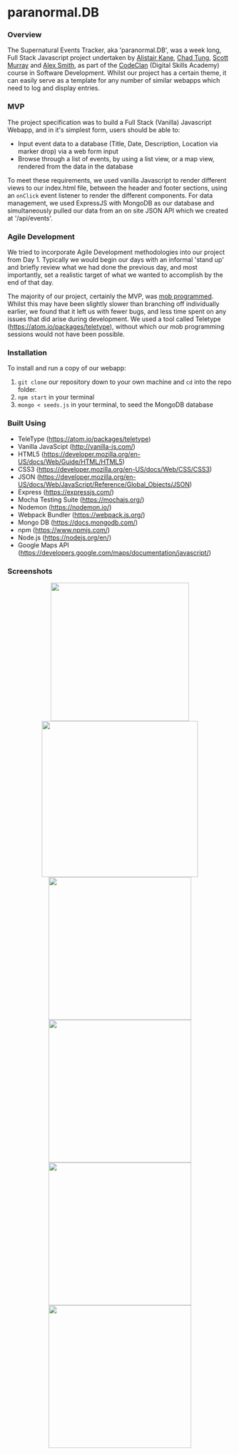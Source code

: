 # paranormal.DB

### Overview
The Supernatural Events Tracker, aka 'paranormal.DB', was a week long, Full Stack Javascript project undertaken by [Alistair Kane](https://github.com/alistairkane92), [Chad Tung](https://github.com/chad-tung/), [Scott Murray](https://github.com/smrr723) and [Alex Smith](https://github.com/axolotlquestions), as part of the [CodeClan](https://codeclan.com/) (Digital Skills Academy) course in Software Development. Whilst our project has a certain theme, it can easily serve as a template for any number of similar webapps which need to log and display entries.

### MVP
The project specification was to build a Full Stack (Vanilla) Javascript Webapp, and in it's simplest form, users should be able to:
* Input event data to a database (Title, Date, Description, Location via marker drop) via a web form input
* Browse through a list of events, by using a list view, or a map view, rendered from the data in the database

To meet these requirements, we used vanilla Javascript to render different views to our index.html file, between the header and footer sections, using an ```onClick``` event listener to render the different components.  For data management, we used ExpressJS with MongoDB as our database and simultaneously pulled our data from an on site JSON API which we created at '/api/events'.

### Agile Development
We tried to incorporate Agile Development methodologies into our project from Day 1.  Typically we would begin our days with an informal 'stand up' and briefly review what we had done the previous day, and most importantly, set a realistic target of what we wanted to accomplish by the end of that day.

The majority of our project, certainly the MVP, was [mob programmed](https://en.wikipedia.org/wiki/Mob_programming).  Whilst this may have been slightly slower than branching off individually earlier, we found that it left us with fewer bugs, and less time spent on any issues that did arise during development.  We used a tool called Teletype (https://atom.io/packages/teletype), without which our mob programming sessions would not have been possible.

### Installation
To install and run a copy of our webapp: 
1. ```git clone``` our repository down to your own machine and ```cd``` into the repo folder.
2. ```npm start``` in your terminal
3. ```mongo < seeds.js``` in your terminal, to seed the MongoDB database

### Built Using
* TeleType (https://atom.io/packages/teletype)
* Vanilla JavaScipt (http://vanilla-js.com/)  
* HTML5 (https://developer.mozilla.org/en-US/docs/Web/Guide/HTML/HTML5)  
* CSS3 (https://developer.mozilla.org/en-US/docs/Web/CSS/CSS3)  
* JSON (https://developer.mozilla.org/en-US/docs/Web/JavaScript/Reference/Global_Objects/JSON)  
* Express (https://expressjs.com/)  
* Mocha Testing Suite (https://mochajs.org/)  
* Nodemon (https://nodemon.io/)  
* Webpack Bundler (https://webpack.js.org/)  
* Mongo DB (https://docs.mongodb.com/)
* npm (https://www.npmjs.com/)
* Node.js (https://nodejs.org/en/)  
* Google Maps API (https://developers.google.com/maps/documentation/javascript/) 

### Screenshots
<p align="center">
<img src="https://i.imgur.com/WwyC12p.png" width="310px"/>
<img src="https://i.imgur.com/RQqTSlk.png" width="350px"/>
<img src="https://i.imgur.com/6pFlxoY.png" width="320px"/>
<img src="https://i.imgur.com/iZZ3BMW.png" width="320px"/>
<img src="https://i.imgur.com/pYZrXaL.png" width="320px"/>
<img src="https://i.imgur.com/bycLhRO.png" width="320px"/>
</p>

